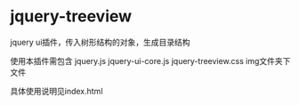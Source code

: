 jquery-treeview
===============

jquery ui插件，传入树形结构的对象，生成目录结构

使用本插件需包含
jquery.js 
jquery-ui-core.js
jquery-treeview.css
img文件夹下文件

具体使用说明见index.html
